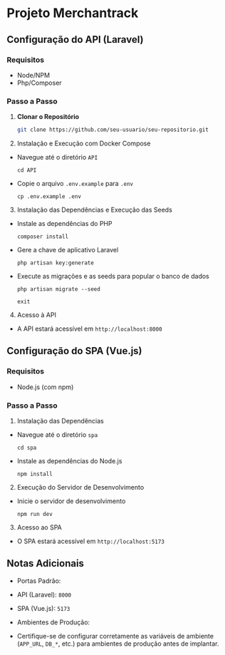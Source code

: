 # Projeto Merchantrack


## Configuração do API (Laravel)

### Requisitos
- Node/NPM
- Php/Composer

### Passo a Passo

1. **Clonar o Repositório**
   ```bash
   git clone https://github.com/seu-usuario/seu-repositorio.git


2. Instalação e Execução com Docker Compose
- Navegue até o diretório `API`
  ```
  cd API
  ```

- Copie o arquivo `.env.example` para `.env`
  ```
  cp .env.example .env
  ```

3. Instalação das Dependências e Execução das Seeds


- Instale as dependências do PHP
  ```
  composer install
  ```

- Gere a chave de aplicativo Laravel
  ```
  php artisan key:generate
  ```

- Execute as migrações e as seeds para popular o banco de dados
  ```
  php artisan migrate --seed
  ```

  ```
  exit
  ```

4. Acesso à API
- A API estará acessível em `http://localhost:8000`

## Configuração do SPA (Vue.js)

### Requisitos
- Node.js (com npm)

### Passo a Passo

1. Instalação das Dependências
- Navegue até o diretório `spa`
  ```
  cd spa
  ```

- Instale as dependências do Node.js
  ```
  npm install
  ```

2. Execução do Servidor de Desenvolvimento
- Inicie o servidor de desenvolvimento
  ```
  npm run dev
  ```

3. Acesso ao SPA
- O SPA estará acessível em `http://localhost:5173`

## Notas Adicionais

- Portas Padrão:
- API (Laravel): `8000`
- SPA (Vue.js): `5173`


- Ambientes de Produção:
- Certifique-se de configurar corretamente as variáveis de ambiente (`APP_URL`, `DB_*`, etc.) para ambientes de produção antes de implantar.
